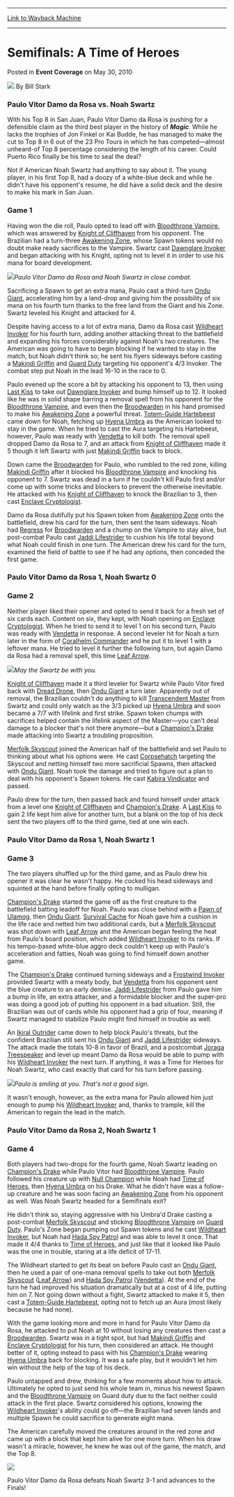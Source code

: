 
---
[Link to Wayback Machine](https://web.archive.org/web/20210502231218/https://magic.wizards.com/en/articles/archive/event-coverage/semifinals-time-heroes-2010-05-30)

[_metadata_:author]:- "Bill Stark"
[_metadata_:description]:- "Paulo Vitor Damo da Rosa vs. Noah Swartz With his Top 8 in San Juan, Paulo Vitor Damo da Rosa is pushing for a defensible claim as the third best player in the history of Magic. While he lacks the trophies of Jon Finkel or Kai Budde, he has managed to make the cut to Top 8 in 6 out of the 23 Pro Tours in which he has competed—almost unheard-of Top 8 percentage considering the"
[_metadata_:generator]:- "Drupal 7 (http://drupal.org)"
[_metadata_:node]:- "511061"
[_metadata_:publish_date]:- "2010-05-30"
[_metadata_:source]:- "div-main-content"
[_metadata_:title]:- "Semifinals: A Time of Heroes"
[_metadata_:wayback_capture_timestamp]:- "2021-05-02 23:12:18"
[_metadata_:wayback_raw_url]:- "https://web.archive.org/web/20210502231218id_/https://magic.wizards.com/en/articles/archive/event-coverage/semifinals-time-heroes-2010-05-30"
[_metadata_:wayback_url]:- "https://magic.wizards.com/en/articles/archive/event-coverage/semifinals-time-heroes-2010-05-30"
---


Semifinals: A Time of Heroes
============================



 Posted in **Event Coverage**
 on May 30, 2010 






![](https://media.magic.wizards.com/styles/auth_small/public/images/person/authorpic_BillStark.jpg)
By Bill Stark












### Paulo Vitor Damo da Rosa vs. Noah Swartz


With his Top 8 in San Juan, Paulo Vitor Damo da Rosa is pushing for a defensible claim as the third best player in the history of ***Magic***. While he lacks the trophies of Jon Finkel or Kai Budde, he has managed to make the cut to Top 8 in 6 out of the 23 Pro Tours in which he has competed—almost unheard-of Top 8 percentage considering the length of his career. Could Puerto Rico finally be his time to seal the deal?


Not if American Noah Swartz had anything to say about it. The young player, in his first Top 8, had a doozy of a white-blue deck and while he didn't have his opponent's resume, he did have a solid deck and the desire to make his mark in San Juan.


### Game 1


Having won the die roll, Paulo opted to lead off with [Bloodthrone Vampire](http://gatherer.wizards.com/Pages/Card/Details.aspx?name=Bloodthrone+Vampire), which was answered by [Knight of Cliffhaven](http://gatherer.wizards.com/Pages/Card/Details.aspx?name=Knight+of+Cliffhaven) from his opponent. The Brazilian had a turn-three [Awakening Zone](http://gatherer.wizards.com/Pages/Card/Details.aspx?name=Awakening+Zone), whose Spawn tokens would no doubt make ready sacrifices to the Vampire. Swartz cast [Dawnglare Invoker](http://gatherer.wizards.com/Pages/Card/Details.aspx?name=Dawnglare+Invoker) and began attacking with his Knight, opting not to level it in order to use his mana for board development.


![](https://media.magic.wizards.com/image_legacy_migration/mtg/images/daily/events/ptsj10/sf1_damodarosa_swartz.jpg)*Paulo Vitor Damo da Rosa and Noah Swartz in close combat.*


Sacrificing a Spawn to get an extra mana, Paulo cast a third-turn [Ondu Giant](http://gatherer.wizards.com/Pages/Card/Details.aspx?name=Ondu+Giant), accelerating him by a land-drop and giving him the possibility of six mana on his fourth turn thanks to the free land from the Giant and his Zone. Swartz leveled his Knight and attacked for 4.


Despite having access to a lot of extra mana, Damo da Rosa cast [Wildheart Invoker](http://gatherer.wizards.com/Pages/Card/Details.aspx?name=Wildheart+Invoker) for his fourth turn, adding another attacking threat to the battlefield and expanding his forces considerably against Noah's two creatures. The American was going to have to begin blocking if he wanted to stay in the match, but Noah didn't think so; he sent his flyers sideways before casting a [Makindi Griffin](http://gatherer.wizards.com/Pages/Card/Details.aspx?name=Makindi+Griffin) and [Guard Duty](http://gatherer.wizards.com/Pages/Card/Details.aspx?name=Guard+Duty) targeting his opponent's 4/3 Invoker. The combat step put Noah in the lead 16-10 in the race to 0.


Paulo evened up the score a bit by attacking his opponent to 13, then using [Last Kiss](http://gatherer.wizards.com/Pages/Card/Details.aspx?name=Last+Kiss) to take out [Dawnglare Invoker](http://gatherer.wizards.com/Pages/Card/Details.aspx?name=Dawnglare+Invoker) and bump himself up to 12. It looked like he was in solid shape barring a removal spell from his opponent for the [Bloodthrone Vampire](http://gatherer.wizards.com/Pages/Card/Details.aspx?name=Bloodthrone+Vampire), and even then the [Broodwarden](http://gatherer.wizards.com/Pages/Card/Details.aspx?name=Broodwarden) in his hand promised to make his [Awakening Zone](http://gatherer.wizards.com/Pages/Card/Details.aspx?name=Awakening+Zone) a powerful threat. [Totem-Guide Hartebeest](http://gatherer.wizards.com/Pages/Card/Details.aspx?name=Totem-Guide+Hartebeest) came down for Noah, fetching up [Hyena Umbra](http://gatherer.wizards.com/Pages/Card/Details.aspx?name=Hyena+Umbra) as the American looked to stay in the game. When he tried to cast the Aura targeting his Hartebeest, however, Paulo was ready with [Vendetta](http://gatherer.wizards.com/Pages/Card/Details.aspx?name=Vendetta) to kill both. The removal spell dropped Damo da Rosa to 7, and an attack from [Knight of Cliffhaven](http://gatherer.wizards.com/Pages/Card/Details.aspx?name=Knight+of+Cliffhaven) made it 5 though it left Swartz with just [Makindi Griffin](http://gatherer.wizards.com/Pages/Card/Details.aspx?name=Makindi+Griffin) back to block.


Down came the [Broodwarden](http://gatherer.wizards.com/Pages/Card/Details.aspx?name=Broodwarden) for Paulo, who rumbled to the red zone, killing [Makindi Griffin](http://gatherer.wizards.com/Pages/Card/Details.aspx?name=Makindi+Griffin) after it blocked his [Bloodthrone Vampire](http://gatherer.wizards.com/Pages/Card/Details.aspx?name=Bloodthrone+Vampire) and knocking his opponent to 7. Swartz was dead in a turn if he couldn't kill Paulo first and/or come up with some tricks and blockers to prevent the otherwise inevitable. He attacked with his [Knight of Cliffhaven](http://gatherer.wizards.com/Pages/Card/Details.aspx?name=Knight+of+Cliffhaven) to knock the Brazilian to 3, then cast [Enclave Cryptologist](http://gatherer.wizards.com/Pages/Card/Details.aspx?name=Enclave+Cryptologist).


Damo da Rosa dutifully put his Spawn token from [Awakening Zone](http://gatherer.wizards.com/Pages/Card/Details.aspx?name=Awakening+Zone) onto the battlefield, drew his card for the turn, then sent the team sideways. Noah had [Regress](http://gatherer.wizards.com/Pages/Card/Details.aspx?name=Regress) for [Broodwarden](http://gatherer.wizards.com/Pages/Card/Details.aspx?name=Broodwarden) and a chump on the Vampire to stay alive, but post-combat Paulo cast [Jaddi Lifestrider](http://gatherer.wizards.com/Pages/Card/Details.aspx?name=Jaddi+Lifestrider) to cushion his life total beyond what Noah could finish in one turn. The American drew his card for the turn, examined the field of battle to see if he had any options, then conceded the first game.


### Paulo Vitor Damo da Rosa 1, Noah Swartz 0


### Game 2


Neither player liked their opener and opted to send it back for a fresh set of six cards each. Content on six, they kept, with Noah opening on [Enclave Cryptologist](http://gatherer.wizards.com/Pages/Card/Details.aspx?name=Enclave+Cryptologist). When he tried to send it to level 1 on his second turn, Paulo was ready with [Vendetta](http://gatherer.wizards.com/Pages/Card/Details.aspx?name=Vendetta) in response. A second leveler hit for Noah a turn later in the form of [Coralhelm Commander](http://gatherer.wizards.com/Pages/Card/Details.aspx?name=Coralhelm+Commander) and he put it to level 1 with a leftover mana. He tried to level it further the following turn, but again Damo da Rosa had a removal spell, this time [Leaf Arrow](http://gatherer.wizards.com/Pages/Card/Details.aspx?name=Leaf+Arrow).


![](https://media.magic.wizards.com/image_legacy_migration/mtg/images/daily/events/ptsj10/sf1_swartz.jpg)*May the Swartz be with you.*


[Knight of Cliffhaven](http://gatherer.wizards.com/Pages/Card/Details.aspx?name=Knight+of+Cliffhaven) made it a third leveler for Swartz while Paulo Vitor fired back with [Dread Drone](http://gatherer.wizards.com/Pages/Card/Details.aspx?name=Dread+Drone), then [Ondu Giant](http://gatherer.wizards.com/Pages/Card/Details.aspx?name=Ondu+Giant) a turn later. Apparently out of removal, the Brazilian couldn't do anything to kill [Transcendent Master](http://gatherer.wizards.com/Pages/Card/Details.aspx?name=Transcendent+Master) from Swartz and could only watch as the 3/3 picked up [Hyena Umbra](http://gatherer.wizards.com/Pages/Card/Details.aspx?name=Hyena+Umbra) and soon became a 7/7 with lifelink and first strike. Spawn token chumps with sacrifices helped contain the lifelink aspect of the Master—you can't deal damage to a blocker that's not there anymore—but a [Champion's Drake](http://gatherer.wizards.com/Pages/Card/Details.aspx?name=Champion%27s+Drake) made attacking into Swartz a troubling proposition.


[Merfolk Skyscout](http://gatherer.wizards.com/Pages/Card/Details.aspx?name=Merfolk+Skyscout) joined the American half of the battlefield and set Paulo to thinking about what his options were. He cast [Corpsehatch](http://gatherer.wizards.com/Pages/Card/Details.aspx?name=Corpsehatch) targeting the Skyscout and netting himself two more sacrificial Spawns, then attacked with [Ondu Giant](http://gatherer.wizards.com/Pages/Card/Details.aspx?name=Ondu+Giant). Noah took the damage and tried to figure out a plan to deal with his opponent's Spawn tokens. He cast [Kabira Vindicator](http://gatherer.wizards.com/Pages/Card/Details.aspx?name=Kabira+Vindicator) and passed.


Paulo drew for the turn, then passed back and found himself under attack from a level one [Knight of Cliffhaven](http://gatherer.wizards.com/Pages/Card/Details.aspx?name=Knight+of+Cliffhaven) and [Champion's Drake](http://gatherer.wizards.com/Pages/Card/Details.aspx?name=Champion%27s+Drake). A [Last Kiss](http://gatherer.wizards.com/Pages/Card/Details.aspx?name=Last+Kiss) to gain 2 life kept him alive for another turn, but a blank on the top of his deck sent the two players off to the third game, tied at one win each.


### Paulo Vitor Damo da Rosa 1, Noah Swartz 1


### Game 3


The two players shuffled up for the third game, and as Paulo drew his opener it was clear he wasn't happy. He cocked his head sideways and squinted at the hand before finally opting to mulligan.


[Champion's Drake](http://gatherer.wizards.com/Pages/Card/Details.aspx?name=Champion%27s+Drake) started the game off as the first creature to the battlefield batting leadoff for Noah. Paulo was close behind with a [Pawn of Ulamog](http://gatherer.wizards.com/Pages/Card/Details.aspx?name=Pawn+of+Ulamog), then [Ondu Giant](http://gatherer.wizards.com/Pages/Card/Details.aspx?name=Ondu+Giant). [Survival Cache](http://gatherer.wizards.com/Pages/Card/Details.aspx?name=Survival+Cache) for Noah gave him a cushion in the life race and netted him two additional cards, but a [Merfolk Skyscout](http://gatherer.wizards.com/Pages/Card/Details.aspx?name=Merfolk+Skyscout) was shot down with [Leaf Arrow](http://gatherer.wizards.com/Pages/Card/Details.aspx?name=Leaf+Arrow) and the American began feeling the heat from Paulo's board position, which added [Wildheart Invoker](http://gatherer.wizards.com/Pages/Card/Details.aspx?name=Wildheart+Invoker) to its ranks. If his tempo-based white-blue aggro deck couldn't keep up with Paulo's acceleration and fatties, Noah was going to find himself down another game.


The [Champion's Drake](http://gatherer.wizards.com/Pages/Card/Details.aspx?name=Champion%27s+Drake) continued turning sideways and a [Frostwind Invoker](http://gatherer.wizards.com/Pages/Card/Details.aspx?name=Frostwind+Invoker) provided Swartz with a meaty body, but [Vendetta](http://gatherer.wizards.com/Pages/Card/Details.aspx?name=Vendetta) from his opponent sent the blue creature to an early demise. [Jaddi Lifestrider](http://gatherer.wizards.com/Pages/Card/Details.aspx?name=Jaddi+Lifestrider) from Paulo gave him a bump in life, an extra attacker, and a formidable blocker and the super-pro was doing a good job of putting his opponent in a bad situation. Still, the Brazilian was out of cards while his opponent had a grip of four, meaning if Swartz managed to stabilize Paulo might find himself in trouble as well.


An [Ikiral Outrider](http://gatherer.wizards.com/Pages/Card/Details.aspx?name=Ikiral+Outrider) came down to help block Paulo's threats, but the confident Brazilian still sent his [Ondu Giant](http://gatherer.wizards.com/Pages/Card/Details.aspx?name=Ondu+Giant) and [Jaddi Lifestrider](http://gatherer.wizards.com/Pages/Card/Details.aspx?name=Jaddi+Lifestrider) sideways. The attack made the totals 10-8 in favor of Brazil, and a postcombat [Joraga Treespeaker](http://gatherer.wizards.com/Pages/Card/Details.aspx?name=Joraga+Treespeaker) and level up meant Damo da Rosa would be able to pump with his [Wildheart Invoker](http://gatherer.wizards.com/Pages/Card/Details.aspx?name=Wildheart+Invoker) the next turn. If anything, it was a Time for Heroes for Noah Swartz, who cast exactly that card for his turn before passing.


![](https://media.magic.wizards.com/image_legacy_migration/mtg/images/daily/events/ptsj10/sf1_damodarosa.jpg)*Paulo is smiling at you. That's not a good sign.*


It wasn't enough, however, as the extra mana for Paulo allowed him just enough to pump his [Wildheart Invoker](http://gatherer.wizards.com/Pages/Card/Details.aspx?name=Wildheart+Invoker) and, thanks to trample, kill the American to regain the lead in the match.


### Paulo Vitor Damo da Rosa 2, Noah Swartz 1


### Game 4


Both players had two-drops for the fourth game, Noah Swartz leading on [Champion's Drake](http://gatherer.wizards.com/Pages/Card/Details.aspx?name=Champion%27s+Drake) while Paulo Vitor had [Bloodthrone Vampire](http://gatherer.wizards.com/Pages/Card/Details.aspx?name=Bloodthrone+Vampire). Paulo followed his creature up with [Null Champion](http://gatherer.wizards.com/Pages/Card/Details.aspx?name=Null+Champion) while Noah had [Time of Heroes](http://gatherer.wizards.com/Pages/Card/Details.aspx?name=Time+of+Heroes), then [Hyena Umbra](http://gatherer.wizards.com/Pages/Card/Details.aspx?name=Hyena+Umbra) on his Drake. What he didn't have was a follow-up creature and he was soon facing an [Awakening Zone](http://gatherer.wizards.com/Pages/Card/Details.aspx?name=Awakening+Zone) from his opponent as well. Was Noah Swartz headed for a Semifinals exit?


He didn't think so, staying aggressive with his Umbra'd Drake casting a post-combat [Merfolk Skyscout](http://gatherer.wizards.com/Pages/Card/Details.aspx?name=Merfolk+Skyscout) and sticking [Bloodthrone Vampire](http://gatherer.wizards.com/Pages/Card/Details.aspx?name=Bloodthrone+Vampire) on [Guard Duty](http://gatherer.wizards.com/Pages/Card/Details.aspx?name=Guard+Duty). Paulo's Zone began pumping out Spawn tokens and he cast [Wildheart Invoker](http://gatherer.wizards.com/Pages/Card/Details.aspx?name=Wildheart+Invoker), but Noah had [Hada Spy Patrol](http://gatherer.wizards.com/Pages/Card/Details.aspx?name=Hada+Spy+Patrol) and was able to level it once. That made it 4/4 thanks to [Time of Heroes](http://gatherer.wizards.com/Pages/Card/Details.aspx?name=Time+of+Heroes), and just like that it looked like Paulo was the one in trouble, staring at a life deficit of 17-11.


The Wildheart started to get its beat on before Paulo cast an [Ondu Giant](http://gatherer.wizards.com/Pages/Card/Details.aspx?name=Ondu+Giant), then he used a pair of one-mana removal spells to take out both [Merfolk Skyscout](http://gatherer.wizards.com/Pages/Card/Details.aspx?name=Merfolk+Skyscout) ([Leaf Arrow](http://gatherer.wizards.com/Pages/Card/Details.aspx?name=Leaf+Arrow)) and [Hada Spy Patrol](http://gatherer.wizards.com/Pages/Card/Details.aspx?name=Hada+Spy+Patrol) ([Vendetta](http://gatherer.wizards.com/Pages/Card/Details.aspx?name=Vendetta)). At the end of the turn he had improved his situation dramatically but at a cost of 4 life, putting him on 7. Not going down without a fight, Swartz attacked to make it 5, then cast a [Totem-Guide Hartebeest](http://gatherer.wizards.com/Pages/Card/Details.aspx?name=Totem-Guide+Hartebeest), opting not to fetch up an Aura (most likely because he had none).


With the game looking more and more in hand for Paulo Vitor Damo da Rosa, he attacked to put Noah at 10 without losing any creatures then cast a [Broodwarden](http://gatherer.wizards.com/Pages/Card/Details.aspx?name=Broodwarden). Swartz was in a tight spot, but had [Makindi Griffin](http://gatherer.wizards.com/Pages/Card/Details.aspx?name=Makindi+Griffin) and [Enclave Cryptologist](http://gatherer.wizards.com/Pages/Card/Details.aspx?name=Enclave+Cryptologist) for his turn, then considered an attack. He thought better of it, opting instead to pass with his [Champion's Drake](http://gatherer.wizards.com/Pages/Card/Details.aspx?name=Champion%27s+Drake) wearing [Hyena Umbra](http://gatherer.wizards.com/Pages/Card/Details.aspx?name=Hyena+Umbra) back for blocking. It was a safe play, but it wouldn't let him win without the help of the top of his deck.


Paulo untapped and drew, thinking for a few moments about how to attack. Ultimately he opted to just send his whole team in, minus his newest Spawn and the [Bloodthrone Vampire](http://gatherer.wizards.com/Pages/Card/Details.aspx?name=Bloodthrone+Vampire) on Guard duty due to the fact neither could attack in the first place. Swartz considered his options, knowing the [Wildheart Invoker](http://gatherer.wizards.com/Pages/Card/Details.aspx?name=Wildheart+Invoker)'s ability could go off—the Brazilian had seven lands and multiple Spawn he could sacrifice to generate eight mana.


The American carefully moved the creatures around in the red zone and came up with a block that kept him alive for one more turn. When his draw wasn't a miracle, however, he knew he was out of the game, the match, and the Top 8.


![](https://media.magic.wizards.com/image_legacy_migration/mtg/images/daily/events/ptsj10/sf1_shake.jpg)


Paulo Vitor Damo da Rosa defeats Noah Swartz 3-1 and advances to the Finals!








